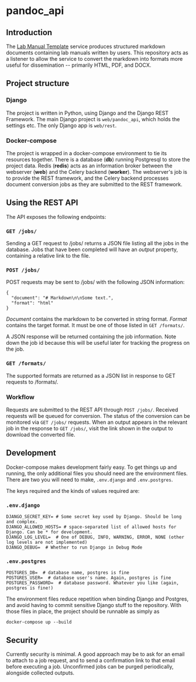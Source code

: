 # pandoc_api

## Introduction

The [Lab Manual Template](https://github.com/mjaquiery/lab-manual) service 
produces structured markdown documents containing lab manuals written by
users. 
This repository acts as a listener to allow the service to convert the markdown
into formats more useful for dissemination -- primarily HTML, PDF, and DOCX.

## Project structure

### Django

The project is written in Python, using Django and the Django REST Framework.
The main Django project is `web/pandoc_api`, which holds the settings etc.
The only Django app is `web/rest`. 

### Docker-compose

The project is wrapped in a docker-compose environment to tie its resources 
together.
There is a database (**db**) running Postgresql to store the project data.
Redis (**redis**) acts as an information broker between the webserver (**web**)
and the Celery backend (**worker**). 
The webserver's job is to provide the REST framework, and the Celery backend
processes document conversion jobs as they are submitted to the REST framework.

## Using the REST API

The API exposes the following endpoints:

### `GET /jobs/`

Sending a GET request to /jobs/ returns a JSON file listing all the jobs in the database.
Jobs that have been completed will have an _output_ property, containing a relative link 
to the file.

### `POST /jobs/`

POST requests may be sent to /jobs/ with the following JSON information:

```json5
{
  "document": "# Markdown\n\nSome text.", 
  "format": "html"
}
```

_Document_ contains the markdown to be converted in string format. 
_Format_ contains the target format. 
It must be one of those listed in `GET /formats/`.

A JSON response will be returned containing the job information.
Note down the job id because this will be useful later for tracking
the progress on the job.

### `GET /formats/`

The supported formats are returned as a JSON list in response to GET requests to /formats/.

### Workflow

Requests are submitted to the REST API through `POST /jobs/`. 
Received requests will be queued for conversion. 
The status of the conversion can be monitored via `GET /jobs/` requests.
When an output appears in the relevant job in the response to `GET /jobs/`, 
visit the link shown in the output to download the converted file.

## Development

Docker-compose makes development fairly easy.
To get things up and running, the only additional files you should need are the 
environment files.
There are two you will need to make, `.env.django` and `.env.postgres`.

The keys required and the kinds of values required are:

### `.env.django`

```dotenv
DJANGO_SECRET_KEY= # Some secret key used by Django. Should be long and complex.
DJANGO_ALLOWED_HOSTS= # space-separated list of allowed hosts for Django. Can be * for development.
DJANGO_LOG_LEVEL=  # One of DEBUG, INFO, WARNING, ERROR, NONE (other log levels are not implemented)
DJANGO_DEBUG=  # Whether to run Django in Debug Mode
```

### `.env.postgres`

```dotenv
POSTGRES_DB=  # database name, postgres is fine
POSTGRES_USER=  # database user's name. Again, postgres is fine
POSTGRES_PASSWORD=  # database password. Whatever you like (again, postgres is fine!)
```

The environment files reduce repetition when binding Django and Postgres, and avoid having
to commit sensitive Django stuff to the repository.
With those files in place, the project should be runnable as simply as 

```shell
docker-compose up --build
```

## Security

Currently security is minimal. 
A good approach may be to ask for an email to attach to a job request, 
and to send a confirmation link to that email before executing a job.
Unconfirmed jobs can be purged periodically, alongside collected outputs.
